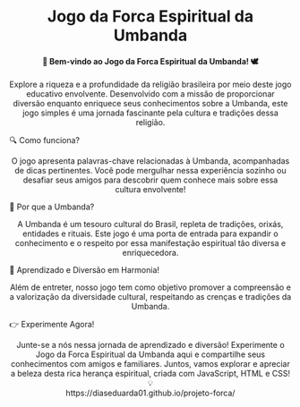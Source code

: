 <h1 align="center">Jogo da Forca Espiritual da Umbanda</h1>

<h4 align="center"> 🌟 Bem-vindo ao Jogo da Forca Espiritual da Umbanda! 🕊️</h4>






<p align="center">Explore a riqueza e a profundidade da religião brasileira por meio deste jogo educativo envolvente. Desenvolvido com a missão de proporcionar diversão enquanto enriquece seus conhecimentos sobre a Umbanda, este jogo simples é uma jornada fascinante pela cultura e tradições dessa religião.</p>

🔍 Como funciona?

<p align="center">O jogo apresenta palavras-chave relacionadas à Umbanda, acompanhadas de dicas pertinentes. Você pode mergulhar nessa experiência sozinho ou desafiar seus amigos para descobrir quem conhece mais sobre essa cultura envolvente!</p>

🤔 Por que a Umbanda?

<p align="center">A Umbanda é um tesouro cultural do Brasil, repleta de tradições, orixás, entidades e rituais. Este jogo é uma porta de entrada para expandir o conhecimento e o respeito por essa manifestação espiritual tão diversa e enriquecedora.</p>

🌈 Aprendizado e Diversão em Harmonia!
<p align="center">Além de entreter, nosso jogo tem como objetivo promover a compreensão e a valorização da diversidade cultural, respeitando as crenças e tradições da Umbanda.</p>

👉 Experimente Agora!
<p align="center">Junte-se a nós nessa jornada de aprendizado e diversão! Experimente o Jogo da Forca Espiritual da Umbanda aqui e compartilhe seus conhecimentos com amigos e familiares. Juntos, vamos explorar e apreciar a beleza desta rica herança espiritual, criada com JavaScript, HTML e CSS! 💡<br> https://diaseduarda01.github.io/projeto-forca/</p>

